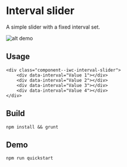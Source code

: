 # Interval slider

A simple slider with a fixed interval set.

![alt demo](https://raw.github.com/shadowmint/iwc-interval-slider/master/media/demo.png)

## Usage

    <div class="component--iwc-interval-slider">
        <div data-interval="Value 1"></div>
        <div data-interval="Value 2"></div>
        <div data-interval="Value 3"></div>
        <div data-interval="Value 4"></div>
    </div>

## Build

    npm install && grunt

## Demo

    npm run quickstart
